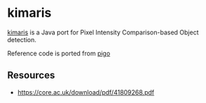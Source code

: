 # kimaris

[kimaris](https://en.wikipedia.org/wiki/Kimaris) is a Java port for Pixel Intensity Comparison-based Object detection.

Reference code is ported from [pigo](https://github.com/esimov/pigo)

## Resources

- https://core.ac.uk/download/pdf/41809268.pdf
